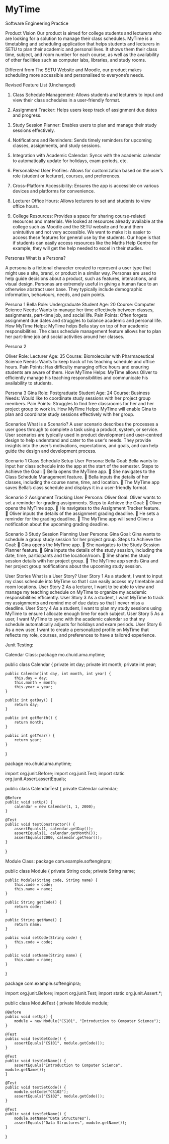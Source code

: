 # MyTime
Software Engineering Practice

Product Vision
Our product is aimed for college students and lecturers who are looking for a solution to manage their class schedules.
MyTime is a timetabling and scheduling application that helps students and lecturers in SETU to plan their academic and personal lives. It shows them their class time, subject, and room number for each course, as well as the availability of other facilities such as computer labs, libraries, and study rooms.

Different from The SETU Website and Moodle, our product makes scheduling more accessible and personalised to everyone’s needs.

Revised Feature List (Unchanged)

1.	Class Schedule Management: Allows students and lecturers to input and view their class schedules in a user-friendly format.

2.	Assignment Tracker: Helps users keep track of assignment due dates and progress.

3.	Study Session Planner: Enables users to plan and manage their study sessions effectively.

4.	Notifications and Reminders: Sends timely reminders for upcoming classes, assignments, and study sessions.

5.	Integration with Academic Calendar: Syncs with the academic calendar to automatically update for holidays, exam periods, etc.

6.	Personalized User Profiles: Allows for customization based on the user’s role (student or lecturer), courses, and preferences.

7.	Cross-Platform Accessibility: Ensures the app is accessible on various devices and platforms for convenience.

8.	Lecturer Office Hours: Allows lecturers to set and students to view office hours.

9.	College Resources: Provides a space for sharing course-related resources and materials.
We looked at resources already available at the college such as Moodle and the SETU website and found them unintuitive and not very accessible. We want to make it is easier to access these features for general use by the students. Our hope is that if students can easily access resources like the Maths Help Centre for example, they will get the help needed to excel in their studies.

Personas
What is a Persona?

A persona is a fictional character created to represent a user type that might use a site, brand, or product in a similar way. Personas are used to help guide decisions about a product, such as features, interactions, and visual design.
Personas are extremely useful in giving a human face to an otherwise abstract user base. They typically include demographic information, behaviours, needs, and pain points.

Persona 1
Bella
Role: Undergraduate Student
Age: 20
Course: Computer Science
Needs: Wants to manage her time effectively between classes, assignments, part-time job, and social life.
Pain Points: Often forgets assignment due dates and struggles to balance academic and personal life.
How MyTime Helps: MyTime helps Bella stay on top of her academic responsibilities. The class schedule management feature allows her to plan her part-time job and social activities around her classes.

Persona 2

Oliver
Role: Lecturer
Age: 35
Course: Biomolecular with Pharmaceutical Science
Needs: Wants to keep track of his teaching schedule and office hours.
Pain Points: Has difficulty managing office hours and ensuring students are aware of them.
How MyTime Helps: MyTime allows Oliver to efficiently manage his teaching responsibilities and communicate his availability to students.

Persona 3
Gina
Role: Postgraduate Student
Age: 24
Course: Business
Needs: Would like to coordinate study sessions with her project group members.
Pain Points: Struggles to find free classrooms for her and her project group to work in.
How MyTime Helps: MyTime will enable Gina to plan and coordinate study sessions effectively with her group.

Scenarios
What is a Scenario?
A user scenario describes the processes a user goes through to complete a task using a product, system, or service.
User scenarios are typically used in product development and user-centred design to help understand and cater to the user’s needs. They provide insights into the user’s motivations, expectations, and goals, and can help guide the design and development process.

Scenario 1
Class Schedule Setup
User Persona: Bella
Goal: Bella wants to input her class schedule into the app at the start of the semester.
Steps to Achieve the Goal:
	Bella opens the MyTime app.
	She navigates to the Class Schedule Management feature.
	Bella inputs the details of her classes, including the course name, time, and location.
	The MyTime app saves Bella’s class schedule and displays it in a user-friendly format.

Scenario 2
Assignment Tracking
User Persona: Oliver
Goal: Oliver wants to set a reminder for grading assignments.
Steps to Achieve the Goal:
	Oliver opens the MyTime app.
	He navigates to the Assignment Tracker feature.
	Oliver inputs the details of the assignment grading deadline.
	He sets a reminder for the grading deadline.
	The MyTime app will send Oliver a notification about the upcoming grading deadline.

Scenario 3
Study Session Planning
User Persona: Gina
Goal: Gina wants to schedule a group study session for her project group.
Steps to Achieve the Goal:
	Gina opens the MyTime app.
	She navigates to the Study Session Planner feature.
	Gina inputs the details of the study session, including the date, time, participants and the location/room.
	She shares the study session details with her project group.
	The MyTime app sends Gina and her project group notifications about the upcoming study session.

User Stories
What is a User Story?
User Story 1
As a student, I want to input my class schedule into MyTime so that I can easily access my timetable and room locations.
User Story 2
As a lecturer, I want to be able to view and manage my teaching schedule on MyTime to organize my academic responsibilities efficiently.
User Story 3
As a student, I want MyTime to track my assignments and remind me of due dates so that I never miss a deadline.
User Story 4
As a student, I want to plan my study sessions using MyTime to ensure I allocate enough time for each subject.
User Story 5
As a user, I want MyTime to sync with the academic calendar so that my schedule automatically adjusts for holidays and exam periods.
User Story 6
As a new user, I want to create a personalized profile on MyTime that reflects my role, courses, and preferences to have a tailored experience.


Junit Testing:

Calendar Class:
package mo.chuid.ama.mytime;

public class Calendar {
    private int day;
    private int month;
    private int year;

    public Calendar(int day, int month, int year) {
        this.day = day;
        this.month = month;
        this.year = year;
    }

    public int getDay() {
        return day;
    }

    public int getMonth() {
        return month;
    }

    public int getYear() {
        return year;
    }
}

package mo.chuid.ama.mytime;

import org.junit.Before;
import org.junit.Test;
import static org.junit.Assert.assertEquals;

public class CalendarTest {
    private Calendar calendar;

    @Before
    public void setUp() {
        calendar = new Calendar(1, 1, 2000);
    }

    @Test
    public void testConstructor() {
        assertEquals(1, calendar.getDay());
        assertEquals(1, calendar.getMonth());
        assertEquals(2000, calendar.getYear());
    }
}



Module Class:
package com.example.softenginpra;

public class Module {
    private String code;
    private String name;

    public Module(String code, String name) {
        this.code = code;
        this.name = name;
    }

    public String getCode() {
        return code;
    }

    public String getName() {
        return name;
    }

    public void setCode(String code) {
        this.code = code;
    }

    public void setName(String name) {
        this.name = name;
    }
}

package com.example.softenginpra;

import org.junit.Before;
import org.junit.Test;
import static org.junit.Assert.*;

public class ModuleTest {
    private Module module;
    
    @Before
    public void setUp() {
        module = new Module("CS101", "Introduction to Computer Science");
    }
    
    @Test
    public void testGetCode() {
        assertEquals("CS101", module.getCode());
    }
    
    @Test
    public void testGetName() {
        assertEquals("Introduction to Computer Science", module.getName());
    }
    
    @Test
    public void testSetCode() {
        module.setCode("CS102");
        assertEquals("CS102", module.getCode());
    }
    
    @Test
    public void testSetName() {
        module.setName("Data Structures");
        assertEquals("Data Structures", module.getName());
    }
}


